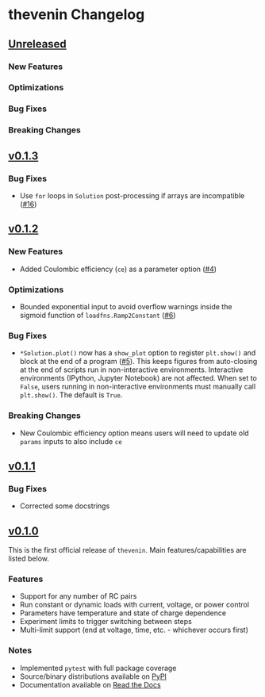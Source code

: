 # thevenin Changelog

## [Unreleased](https://github.com/NREL/thevenin)

### New Features

### Optimizations

### Bug Fixes

### Breaking Changes

## [v0.1.3](https://github.com/NREL/thevenin/tree/v0.1.2)

### Bug Fixes
- Use `for` loops in `Solution` post-processing if arrays are incompatible ([#16](https://github.com/NREL/thevenin/pull/16))

## [v0.1.2](https://github.com/NREL/thevenin/tree/v0.1.2)

### New Features
- Added Coulombic efficiency (`ce`) as a parameter option ([#4](https://github.com/NREL/thevenin/pull/4))

### Optimizations
- Bounded exponential input to avoid overflow warnings inside the sigmoid function of `loadfns.Ramp2Constant` ([#6](https://github.com/NREL/thevenin/pull/6))

### Bug Fixes
- `*Solution.plot()` now has a `show_plot` option to register `plt.show()` and block at the end of a program ([#5](https://github.com/NREL/thevenin/pull/5)). This keeps figures from auto-closing at the end of scripts run in non-interactive environments. Interactive environments (IPython, Jupyter Notebook) are not affected. When set to `False`, users running in non-interactive environments must manually call `plt.show()`. The default is `True`.

### Breaking Changes
- New Coulombic efficiency option means users will need to update old `params` inputs to also include `ce`

## [v0.1.1](https://github.com/NREL/thevenin/tree/v0.1.1)

### Bug Fixes
- Corrected some docstrings

## [v0.1.0](https://github.com/NREL/thevenin/tree/v0.1.0)
This is the first official release of `thevenin`. Main features/capabilities are listed below.

### Features
- Support for any number of RC pairs
- Run constant or dynamic loads with current, voltage, or power control
- Parameters have temperature and state of charge dependence
- Experiment limits to trigger switching between steps
- Multi-limit support (end at voltage, time, etc. - whichever occurs first)

### Notes
- Implemented `pytest` with full package coverage
- Source/binary distributions available on [PyPI](https://pypi.org/project/thevenin)
- Documentation available on [Read the Docs](https://thevenin.readthedocs.io/)

